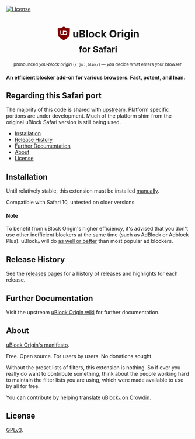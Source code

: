 [![License](https://img.shields.io/badge/License-GPLv3-blue.svg)](https://github.com/gorhill/uBlock/blob/master/LICENSE.txt)

<h1 align="center">
<sub>
<img  src="https://raw.githubusercontent.com/gorhill/uBlock/master/doc/img/icon38@2x.png"
      height="38"
      width="38">
</sub>
uBlock Origin<br>
<small>for Safari</small>
</h1>
<p align="center">
<sup> <!-- Pronounciation -->
      pronounced <i>you-block origin</i> (<code>/ˈjuːˌblɒk/</code>) — <i>you</i> decide what enters your browser.
</sup>
</p>


**An efficient blocker add-on for various browsers. Fast, potent, and lean.**

## Regarding this Safari port
The majority of this code is shared with [upstream](https://github.com/gorhill/uBlock). Platform specific portions are under development.
Much of the platform shim from the original uBlock Safari version is still being used.

* [Installation](#installation)
* [Release History](#release-history)
* [Further Documentation](#further-documentation)
* [About](#about)
* [License](#license)

## Installation

Until relatively stable, this extension must be installed [manually](https://github.com/el1t/uBlock-Safari/tree/master/dist#install).

Compatible with Safari 10, untested on older versions.

#### Note

To benefit from uBlock Origin's higher efficiency, it's advised that you don't use other inefficient blockers at the same time (such as AdBlock or Adblock Plus). uBlock₀ will do [as well or better](#blocking) than most popular ad blockers.

## Release History

See the [releases pages](https://github.com/el1t/uBlock-Safari/releases) for a history of releases and highlights for each release.

## Further Documentation
Visit the upstream [uBlock Origin wiki](https://github.com/gorhill/uBlock/wiki) for further documentation.

## About

[uBlock Origin's manifesto](MANIFESTO.md).

Free. Open source. For users by users. No donations sought.

Without the preset lists of filters, this extension is nothing. So if ever you
really do want to contribute something, think about the people working hard
to maintain the filter lists you are using, which were made available to use by
all for free.

You can contribute by helping translate uBlock₀ [on Crowdin](https://crowdin.net/project/ublock).

## License

[GPLv3](https://github.com/gorhill/uBlock/blob/master/LICENSE.txt).
